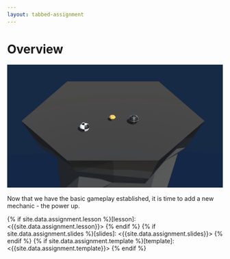 ```yaml
---
layout: tabbed-assignment
---
```


# Overview

<img class="overview-image" src="assets/images/prototype-4/lesson-3-banner.png">

Now that we have the basic gameplay established, it is time to add a new mechanic - the power up.

<!-- Don't edit links here, change them in _data/assignment.yml instead, -->

{% if site.data.assignment.lesson   %}[lesson]: <{{site.data.assignment.lesson}}>     {% endif %}
{% if site.data.assignment.slides   %}[slides]:   <{{site.data.assignment.slides}}>   {% endif %}
{% if site.data.assignment.template %}[template]: <{{site.data.assignment.template}}> {% endif %}
